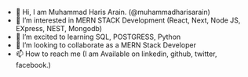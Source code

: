 - 👋 Hi, I am Muhammad Haris Arain. (@muhammadharisarain)
- 👀 I’m interested in MERN STACK Development (React, Next, Node JS, EXpress, NEST, Mongodb)
- 🌱 I’m excited to learning  SQL, POSTGRESS, Python
- 💞️ I’m looking to collaborate as a MERN Stack Developer
- 📫 How to reach me (I am Available on linkedin, github, twitter, facebook.)

<!---
muhammadharisarain/muhammadharisarain is a ✨ special ✨ repository because its `README.md` (this file) appears on your GitHub profile.
You can click the Preview link to take a look at your changes.
--->
